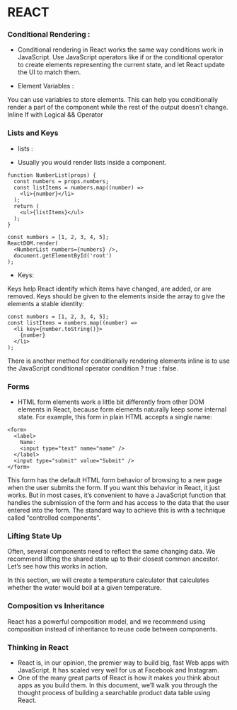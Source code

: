 # REACT 

### Conditional Rendering :

- Conditional rendering in React works the same way conditions work in JavaScript. Use JavaScript operators like if or the conditional operator to create elements representing the current state, and let React update the UI to match them.

- Element Variables :

You can use variables to store elements. This can help you conditionally render a part of the component while the rest of the output doesn’t change. Inline If with Logical && Operator


### Lists and Keys

- lists :

- Usually you would render lists inside a component.

```
function NumberList(props) {
  const numbers = props.numbers;
  const listItems = numbers.map((number) =>
    <li>{number}</li>
  );
  return (
    <ul>{listItems}</ul>
  );
}

const numbers = [1, 2, 3, 4, 5];
ReactDOM.render(
  <NumberList numbers={numbers} />,
  document.getElementById('root')
);
```

- Keys:

Keys help React identify which items have changed, are added, or are removed. Keys should be given to the elements inside the array to give the elements a stable identity:

```
const numbers = [1, 2, 3, 4, 5];
const listItems = numbers.map((number) =>
  <li key={number.toString()}>
    {number}
  </li>
);
```

There is another method for conditionally rendering elements inline is to use the JavaScript conditional operator condition ? true : false.


### Forms

* HTML form elements work a little bit differently from other DOM elements in React, because form elements naturally keep some internal state. For example, this form in plain HTML accepts a single name:

```
<form>
  <label>
    Name:
    <input type="text" name="name" />
  </label>
  <input type="submit" value="Submit" />
</form>

```

This form has the default HTML form behavior of browsing to a new page when the user submits the form. If you want this behavior in React, it just works. But in most cases, it’s convenient to have a JavaScript function that handles the submission of the form and has access to the data that the user entered into the form. The standard way to achieve this is with a technique called “controlled components”.

### Lifting State Up

Often, several components need to reflect the same changing data. We recommend lifting the shared state up to their closest common ancestor. Let’s see how this works in action.

In this section, we will create a temperature calculator that calculates whether the water would boil at a given temperature.

### Composition vs Inheritance

React has a powerful composition model, and we recommend using composition instead of inheritance to reuse code between components.

### Thinking in React

- React is, in our opinion, the premier way to build big, fast Web apps with JavaScript. It has scaled very well for us at Facebook and Instagram.
- One of the many great parts of React is how it makes you think about apps as you build them. In this document, we’ll walk you through the thought process of building a searchable product data table using React.